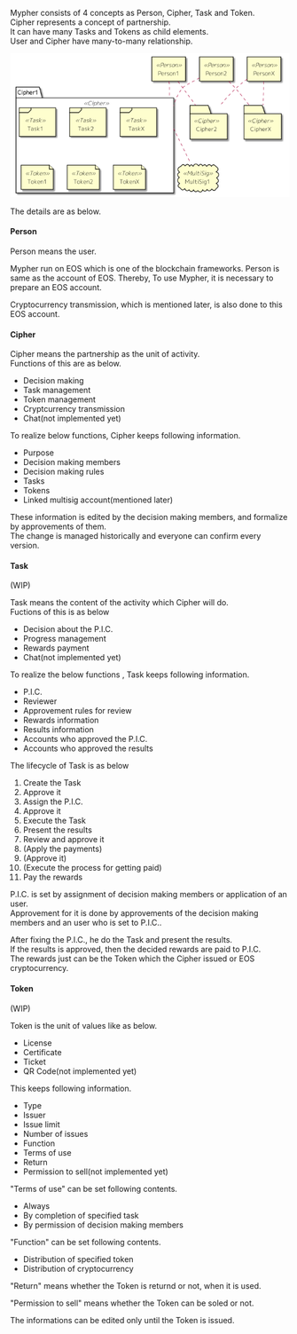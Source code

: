 Mypher consists of 4 concepts as Person, Cipher, Task and Token.  
Cipher represents a concept of partnership.  
It can have many Tasks and Tokens as child elements.  
User and Cipher have many-to-many relationship.  

![](img/structure.png)

The details are as below.

#### Person

Person means the user.  

Mypher run on EOS which is one of the blockchain frameworks.
Person is same as the account of EOS. Thereby, To use Mypher, it is necessary to prepare an EOS account.  

Cryptocurrency transmission, which is mentioned later, is also done to this EOS account. 


#### Cipher

Cipher means the partnership as the unit of activity.  
Functions of this are as below.
* Decision making
* Task management
* Token management
* Cryptcurrency transmission
* Chat(not implemented yet)

To realize below functions, Cipher keeps following information.
* Purpose
* Decision making members
* Decision making rules
* Tasks
* Tokens
* Linked multisig account(mentioned later)

These information is edited by the decision making members, and formalize by approvements of them.  
The change is managed historically and everyone can confirm every version.


#### Task

(WIP)

Task means the content of the activity which Cipher will do.  
Fuctions of this is as below
* Decision about the P.I.C.
* Progress management
* Rewards payment
* Chat(not implemented yet)

To realize the below functions , Task keeps following information.  
* P.I.C.
* Reviewer
* Approvement rules for review
* Rewards information
* Results information
* Accounts who approved the P.I.C.
* Accounts who approved the results

The lifecycle of Task is as below

1. Create the Task
1. Approve it
1. Assign the P.I.C.
1. Approve it
1. Execute the Task
1. Present the results
1. Review and approve it
1. (Apply the payments)
1. (Approve it)
1. (Execute the process for getting paid)
1. Pay the rewards

P.I.C. is set by assignment of decision making members or application of an user.  
Approvement for it is done by approvements of the decision making members and an user who is set to P.I.C..  

After fixing the P.I.C., he do the Task and present the results.  
If the results is approved, then the decided rewards are paid to P.I.C.  
The rewards just can be the Token which the Cipher issued or EOS cryptocurrency.

#### Token

(WIP)

Token is the unit of values like as below.  
* License
* Certificate
* Ticket
* QR Code(not implemented yet)

This keeps following information.  
* Type
* Issuer
* Issue limit
* Number of issues
* Function
* Terms of use
* Return
* Permission to sell(not implemented yet)

"Terms of use" can be set following contents.
* Always
* By completion of specified task
* By permission of decision making members

"Function" can be set following contents.
* Distribution of specified token
* Distribution of cryptocurrency

"Return" means whether the Token is returnd or not, when it is used.

"Permission to sell" means whether the Token can be soled or not.  

The informations can be edited only until the Token is issued.

